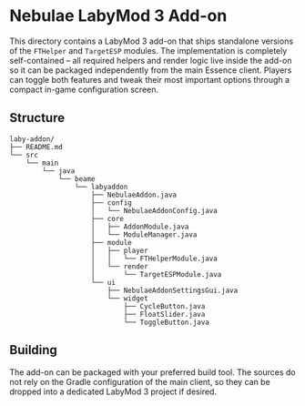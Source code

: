 # Nebulae LabyMod 3 Add-on

This directory contains a LabyMod 3 add-on that ships standalone versions of the
`FTHelper` and `TargetESP` modules.  The implementation is completely
self-contained – all required helpers and render logic live inside the add-on so
it can be packaged independently from the main Essence client.  Players can
toggle both features and tweak their most important options through a compact
in-game configuration screen.

## Structure

```
laby-addon/
├── README.md
└── src
    └── main
        └── java
            └── beame
                └── labyaddon
                    ├── NebulaeAddon.java
                    ├── config
                    │   └── NebulaeAddonConfig.java
                    ├── core
                    │   ├── AddonModule.java
                    │   └── ModuleManager.java
                    ├── module
                    │   ├── player
                    │   │   └── FTHelperModule.java
                    │   └── render
                    │       └── TargetESPModule.java
                    └── ui
                        ├── NebulaeAddonSettingsGui.java
                        └── widget
                            ├── CycleButton.java
                            ├── FloatSlider.java
                            └── ToggleButton.java
```

## Building

The add-on can be packaged with your preferred build tool. The sources do not
rely on the Gradle configuration of the main client, so they can be dropped into
a dedicated LabyMod 3 project if desired.

